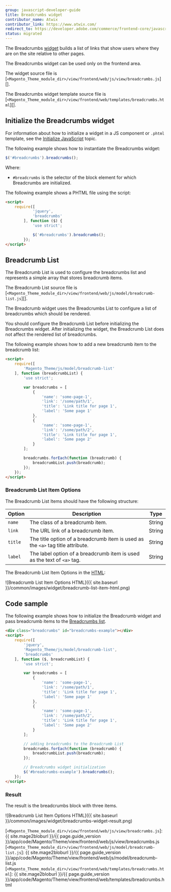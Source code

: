 ```yaml
---
group: javascript-developer-guide
title: Breadcrumbs widget
contributor_name: Atwix
contributor_link: https://www.atwix.com/
redirect_to: https://developer.adobe.com/commerce/frontend-core/javascript/jquery-widgets/breadcrumbs/
status: migrated
---
```


The Breadcrumbs [widget](https://glossary.magento.com/widget/) builds a list of links that show users where they are on the site relative to other pages.

The Breadcrumbs widget can be used only on the frontend area.

The widget source file is [`<Magento_Theme_module_dir>/view/frontend/web/js/view/breadcrumbs.js`][].

The Breadcrumbs widget template source file is [`<Magento_Theme_module_dir>/view/frontend/web/templates/breadcrumbs.html`][].

## Initialize the Breadcrumbs widget

For information about how to initialize a widget in a JS component or `.phtml` template, see the [Initialize JavaScript][] topic.

The following example shows how to instantiate the Breadcrumbs widget:

```javascript
$('#breadcrumbs').breadcrumbs();
```

Where:

-  `#breadcrumbs` is the selector of the block element for which Breadcrumbs are initialized.

The following example shows a PHTML file using the script:

```html
<script>
    require([
            'jquery',
            'breadcrumbs'
        ], function ($) {
            'use strict';

            $('#breadcrumbs').breadcrumbs();
        });
</script>
```

## Breadcrumb List

The Breadcrumb List is used to configure the breadcrumbs list and represents a simple array that stores breadcrumb items.

The Breadcrumb List source file is [`<Magento_Theme_module_dir>/view/frontend/web/js/model/breadcrumb-list.js`][].

The Breadcrumb widget uses the Breadcrumbs List to configure a list of breadcrumbs which should be rendered.

You should configure the Breadcrumb List before initializing the Breadcrumbs widget. After initializing the widget, the Breadcrumb List does not affect the rendered list of breadcrumbs.

The following example shows how to add a new breadcrumb item to the breadcrumb list:

```html
<script>
    require([
        'Magento_Theme/js/model/breadcrumb-list'
    ], function (breadcrumbList) {
        'use strict';

        var breadcrumbs = [
            {
                'name': 'some-page-1',
                'link': '/some/path/1',
                'title': 'Link title for page 1',
                'label': 'Some page 1'
            },
            {
                'name': 'some-page-1',
                'link': '/some/path/2',
                'title': 'Link title for page 1',
                'label': 'Some page 2'
            }
        ];

        breadcrumbs.forEach(function (breadcrumb) {
            breadcrumbList.push(breadcrumb);
        });
    });
</script>
```

### Breadcrumb List Item Options

The Breadcrumb List Items should have the following structure:

| Option | Description | Type |
| --- | --- | --- |
| `name` | The class of a breadcrumb item. | String |
| `link` | The URL link of a breadcrumb item. | String |
| `title` | The title option of a breadcrumb item is used as the `<a>` tag title attribute. | String |
| `label` | The label option of a breadcrumb item is used as the text of `<a>` tag. | String |

The Breadcrumb List Item Options in the [HTML](https://glossary.magento.com/html):

![Breadcrumb List Item Options HTML]({{ site.baseurl }}/common/images/widget/breadcrumb-list-item-html.png)

## Code sample

The following example shows how to initialize the Breadcrumb widget and pass breadcrumb items to the [Breadcrumbs list](#breadcrumb-list).

```html
<div class="breadcrumbs" id="breadcrumbs-example"></div>
<script>
    require([
        'jquery',
        'Magento_Theme/js/model/breadcrumb-list',
        'breadcrumbs'
    ], function ($, breadcrumbList) {
        'use strict';

        var breadcrumbs = [
            {
                'name': 'some-page-1',
                'link': '/some/path/1',
                'title': 'Link title for page 1',
                'label': 'Some page 1'
            },
            {
                'name': 'some-page-1',
                'link': '/some/path/2',
                'title': 'Link title for page 1',
                'label': 'Some page 2'
            }
        ];

        // adding breadcrumbs to the Breadcrumb List
        breadcrumbs.forEach(function (breadcrumb) {
            breadcrumbList.push(breadcrumb);
        });

        // Breadcrumbs widget initialization
        $('#breadcrumbs-example').breadcrumbs();
    });
</script>
```

### Result

The result is the breadcrumbs block with three items.

![Breadcrumb List Item Options HTML]({{ site.baseurl }}/common/images/widget/breadcrumbs-widget-result.png)

<!-- Link Definitions -->
[Initialize JavaScript]: {{page.baseurl}}/javascript-dev-guide/javascript/js_init.html
[`<Magento_Theme_module_dir>/view/frontend/web/js/view/breadcrumbs.js`]: {{ site.mage2bloburl }}/{{ page.guide_version }}/app/code/Magento/Theme/view/frontend/web/js/view/breadcrumbs.js
[`<Magento_Theme_module_dir>/view/frontend/web/js/model/breadcrumb-list.js`]: {{ site.mage2bloburl }}/{{ page.guide_version }}/app/code/Magento/Theme/view/frontend/web/js/model/breadcrumb-list.js
[`<Magento_Theme_module_dir>/view/frontend/web/templates/breadcrumbs.html`]: {{ site.mage2bloburl }}/{{ page.guide_version }}/app/code/Magento/Theme/view/frontend/web/templates/breadcrumbs.html
